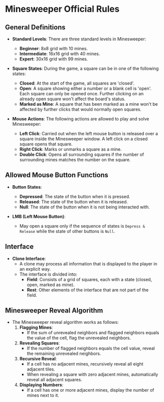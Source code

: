 # Minesweeper Official Rules

## General Definitions

- **Standard Levels**: There are three standard levels in Minesweeper:
  - **Beginner**: 8x8 grid with 10 mines.
  - **Intermediate**: 16x16 grid with 40 mines.
  - **Expert**: 30x16 grid with 99 mines.

- **Square States**: During the game, a square can be in one of the following states:
  - **Closed**: At the start of the game, all squares are 'closed'.
  - **Open**: A square showing either a number or a blank cell is 'open'. Each square can only be opened once. Further clicking on an already open square won't affect the board's status.
  - **Marked as Mine**: A square that has been marked as a mine won't be affected by further clicks that would normally open squares.

- **Mouse Actions**: The following actions are allowed to play and solve Minesweeper:
  - **Left Click**: Carried out when the left mouse button is released over a square inside the Minesweeper window. A left click on a closed square opens that square.
  - **Right Click**: Marks or unmarks a square as a mine.
  - **Double Click**: Opens all surrounding squares if the number of surrounding mines matches the number on the square.

## Allowed Mouse Button Functions

- **Button States**:
  - **Depressed**: The state of the button when it is pressed.
  - **Released**: The state of the button when it is released.
  - **Null**: The state of the button when it is not being interacted with.

- **LMB (Left Mouse Button)**:
  - May open a square only if the sequence of states is `Depress & Release` while the state of other buttons is `Null`.

## Interface

- **Clone Interface**:
  - A clone may process all information that is displayed to the player in an explicit way.
  - The interface is divided into:
    - **Field**: Consists of a grid of squares, each with a state (closed, open, marked as mine).
    - **Rest**: Other elements of the interface that are not part of the field.

## Minesweeper Reveal Algorithm

- The Minesweeper reveal algorithm works as follows:
  1. **Flagging Mines**:
     - If the sum of unrevealed neighbors and flagged neighbors equals the value of the cell, flag the unrevealed neighbors.
  2. **Revealing Squares**:
     - If the number of flagged neighbors equals the cell value, reveal the remaining unrevealed neighbors.
  3. **Recursive Reveal**:
     - If a cell has no adjacent mines, recursively reveal all eight adjacent tiles.
     - When revealing a square with zero adjacent mines, automatically reveal all adjacent squares.
  4. **Displaying Numbers**:
     - If a cell has one or more adjacent mines, display the number of mines next to it.

